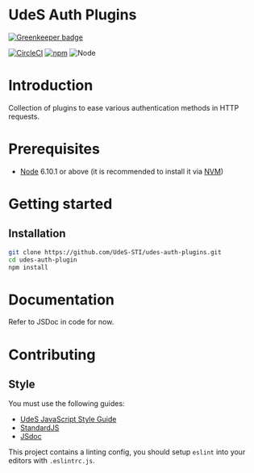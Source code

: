 UdeS Auth Plugins
=================

[![Greenkeeper badge](https://badges.greenkeeper.io/UdeS-STI/udes-auth-plugins.svg)](https://greenkeeper.io/)

[![CircleCI](https://circleci.com/gh/UdeS-STI/udes-auth-plugins.svg?style=svg)](https://circleci.com/gh/UdeS-STI/udes-auth-plugins)
[![npm](https://img.shields.io/npm/v/udes-auth-plugins.svg?style=flat-square)](https://www.npmjs.com/package/udes-auth-plugins)
![Node](https://img.shields.io/badge/node-6.10.1-brightgreen.svg)

# Introduction
Collection of plugins to ease various authentication methods in HTTP requests.

# Prerequisites
* [Node](https://nodejs.org) 6.10.1 or above (it is recommended to install it via
[NVM](https://github.com/creationix/nvm))

# Getting started
## Installation
```bash
git clone https://github.com/UdeS-STI/udes-auth-plugins.git
cd udes-auth-plugin
npm install
```

# Documentation
Refer to JSDoc in code for now.

# Contributing
## Style
You must use the following guides:
* [UdeS JavaScript Style Guide](https://www.npmjs.com/package/eslint-config-udes)
* [StandardJS](https://standardjs.com/)
* [JSdoc](http://usejsdoc.org/)

This project contains a linting config, you should setup `eslint` into your
editors with `.eslintrc.js`.
